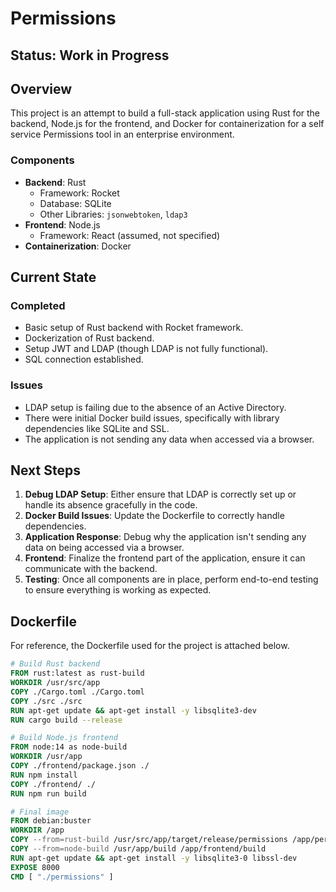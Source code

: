 # Permissions

## Status: Work in Progress

## Overview

This project is an attempt to build a full-stack application using Rust for the backend, Node.js for the frontend, and Docker for containerization for a self service Permissions tool in an enterprise environment. 

### Components

- **Backend**: Rust
    - Framework: Rocket
    - Database: SQLite
    - Other Libraries: `jsonwebtoken`, `ldap3`
- **Frontend**: Node.js
    - Framework: React (assumed, not specified)
- **Containerization**: Docker

## Current State

### Completed

- Basic setup of Rust backend with Rocket framework.
- Dockerization of Rust backend.
- Setup JWT and LDAP (though LDAP is not fully functional).
- SQL connection established.

### Issues

- LDAP setup is failing due to the absence of an Active Directory.
- There were initial Docker build issues, specifically with library dependencies like SQLite and SSL.
- The application is not sending any data when accessed via a browser.

## Next Steps

1. **Debug LDAP Setup**: Either ensure that LDAP is correctly set up or handle its absence gracefully in the code.
2. **Docker Build Issues**: Update the Dockerfile to correctly handle dependencies.
3. **Application Response**: Debug why the application isn't sending any data on being accessed via a browser.
4. **Frontend**: Finalize the frontend part of the application, ensure it can communicate with the backend.
5. **Testing**: Once all components are in place, perform end-to-end testing to ensure everything is working as expected.

## Dockerfile

For reference, the Dockerfile used for the project is attached below.

```Dockerfile
# Build Rust backend
FROM rust:latest as rust-build
WORKDIR /usr/src/app
COPY ./Cargo.toml ./Cargo.toml
COPY ./src ./src
RUN apt-get update && apt-get install -y libsqlite3-dev
RUN cargo build --release

# Build Node.js frontend
FROM node:14 as node-build
WORKDIR /usr/app
COPY ./frontend/package.json ./
RUN npm install
COPY ./frontend/ ./
RUN npm run build

# Final image
FROM debian:buster
WORKDIR /app
COPY --from=rust-build /usr/src/app/target/release/permissions /app/permissions
COPY --from=node-build /usr/app/build /app/frontend/build
RUN apt-get update && apt-get install -y libsqlite3-0 libssl-dev
EXPOSE 8000
CMD [ "./permissions" ]
```
